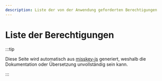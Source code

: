 ```yaml
---
description: Liste der von der Anwendung geforderten Berechtigungen
---
```


# Liste der Berechtigungen

:::tip

Diese Seite wird automatisch aus [misskey-js](https://github.com/misskey-dev/misskey/tree/develop/packages/misskey-js) generiert, weshalb die Dokumentation oder Übersetzung unvollständig sein kann.

:::

<ApiPermissions></ApiPermissions>
